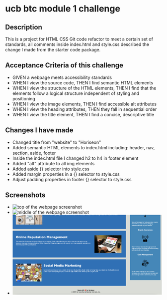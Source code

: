 # ucb btc module 1 challenge

## Description

This is a project for HTML CSS Git code refactor to meet a certain set of standards, all comments inside index.html and style.css described the change I made from the starter code package.  


## Acceptance Criteria of this challenge

- GIVEN a webpage meets accessibility standards
- WHEN I view the source code, THEN I find semantic HTML elements
- WHEN I view the structure of the HTML elements, THEN I find that the elements follow a logical structure independent of styling and positioning
- WHEN I view the image elements, THEN I find accessible alt attributes
- WHEN I view the heading attributes, THEN they fall in sequential order
- WHEN I view the title element, THEN I find a concise, descriptive title


## Changes I have made

- Changed title from "website" to "Horiseon"
- Added semantic HTML elements to index.html including: header, nav, section, aside, footer
- Inside the index.html file I changed h2 to h4 in footer element
- Added "alt" attribute to all img elements
- Added aside {} selector into style.css
- Added margin properties in a {} selector to style.css
- Adjust padding properties in footer {} selector to style.css



## Screenshots

- ![top of the webpage screenshot](https://user-images.githubusercontent.com/112605297/197070544-373513fe-45f9-4cb9-b840-50d2a0349ea2.png)
- ![middle of the webpage screenshot](https://user-images.githubusercontent.com/112605297/197070525-02499140-7a97-4e86-93fb-3c834dc87feb.png)
- ![bottom of the webpage screenshot](https://github.com/mxu4321/bootcamp-module1-challenge/blob/main/Develop/assets/images/bottom.png)
